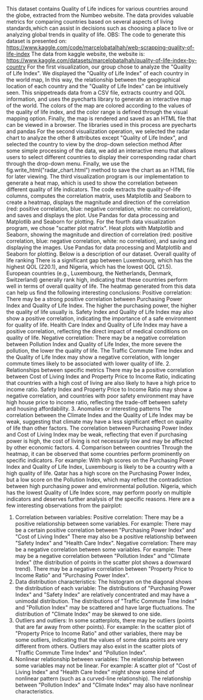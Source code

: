 This dataset contains Quality of Life indices for various countries around the globe, extracted from the Numbeo website. 
The data provides valuable metrics for comparing countries based on several aspects of living standards,which can assist in decisions such as choosing a place to live or analyzing global trends in quality of life.
OBS: The code to generate this dataset is presented on: https://www.kaggle.com/code/marcelobatalhah/web-scrapping-quality-of-life-index
The data from kaggle website, the website is: https://www.kaggle.com/datasets/marcelobatalhah/quality-of-life-index-by-country
For the first visualization, our group chose to analyze the "Quality of Life Index". We displayed the "Quality of Life Index" of each country in the world map,
In this way, the relationship between the geographical location of each country and the "Quality of Life Index" can be intuitively seen.
This snippetreads data from a CSV file, extracts country and QOL information, and uses the pyecharts library to generate an interactive map of the world.
The colors of the map are colored according to the values of the quality of life index, and the color range is defined through the visual mapping option.
Finally, the map is rendered and saved as an HTML file that can be viewed in a browser.
The libraries used in this process are pyecharts and pandas
For the second visualization operation, we selected the radar chart to analyze the other 8 attributes except "Quality of Life Index", and selected the country to view by the drop-down selection method
After some simple processing of the data, we add an interactive menu that allows users to select different countries to display their corresponding radar chart through the drop-down menu.
Finally, we use the fig.write_html("radar_chart.html") method to save the chart as an HTML file for later viewing.
The third visualization program is our implementation to generate a heat map, which is used to show the correlation between different quality of life indicators.
The code extracts the quality-of-life columns, computes the correlation matrix, uses Matplotlib and Seaborn to create a heatmap, 
displays the magnitude and direction of the correlation (red: positive correlation, blue: negative correlation, white: no correlation),
 and saves and displays the plot. Use Pandas for data processing and Matplotlib and Seaborn for plotting.
For the fourth data visualization program, we chose "scatter plot matrix".
Heat plots with Matplotlib and Seaborn, showing the magnitude and direction of correlation (red: positive correlation, blue: negative correlation, white: no correlation), and saving and displaying the images.
Use Pandas for data processing and Matplotlib and Seaborn for plotting.
Below is a description of our dataset.
Overall quality of life ranking
There is a significant gap between Luxembourg, which has the highest QOL (220.1), and Nigeria, which has the lowest QOL (21.5).
European countries (e.g., Luxembourg, the Netherlands, Denmark, Switzerland) generally rank high,
 indicating that these countries perform well in terms of overall quality of life.
The heatmap generated from this data can help us find the following interesting conclusions:
Positive correlation:
There may be a strong positive correlation between Purchasing Power Index and Quality of Life Index. The higher the purchasing power, the higher the quality of life usually is.
Safety Index and Quality of Life Index may also show a positive correlation, indicating the importance of a safe environment for quality of life.
Health Care Index and Quality of Life Index may have a positive correlation, reflecting the direct impact of medical conditions on quality of life.
Negative correlation:
There may be a negative correlation between Pollution Index and Quality of Life Index, the more severe the pollution, the lower the quality of life.
The Traffic Commute Time Index and the Quality of Life Index may show a negative correlation, with longer commute times likely to be associated with lower quality of life.
2. Relationships between specific metrics
There may be a positive correlation between Cost of Living Index and Property Price to Income Ratio, indicating that countries with a high cost of living are also likely to have a high price to income ratio.
Safety Index and Property Price to Income Ratio may show a negative correlation, and countries with poor safety environment may have high house price to income ratio, reflecting the trade-off between safety and housing affordability.
3. Anomalies or interesting patterns
The correlation between the Climate Index and the Quality of Life Index may be weak, suggesting that climate may have a less significant effect on quality of life than other factors.
The correlation between Purchasing Power Index and Cost of Living Index may be weak, reflecting that even if purchasing power is high, the cost of living is not necessarily low and may be affected by other economic factors.
4. Comparison between countries
Through the heatmap, it can be observed that some countries perform prominently on specific indicators. For example:
With high scores on the Purchasing Power Index and Quality of Life Index, Luxembourg is likely to be a country with a high quality of life.
Qatar has a high score on the Purchasing Power Index, but a low score on the Pollution Index, which may reflect the contradiction between high purchasing power and environmental pollution.
Nigeria, which has the lowest Quality of Life Index score, may perform poorly on multiple indicators and deserves further analysis of the specific reasons.
Here are a few interesting observations from the pairplot:
1. Correlation between variables:
Positive correlation: There may be a positive relationship between some variables. For example:
There may be a certain positive correlation between "Purchasing Power Index" and "Cost of Living Index" There may also be a positive relationship between "Safety Index" and "Health Care Index".
Negative correlation: There may be a negative correlation between some variables. For example:
There may be a negative correlation between "Pollution Index" and "Climate Index" (the distribution of points in the scatter plot shows a downward trend).
There may be a negative correlation between "Property Price to Income Ratio" and "Purchasing Power Index".
2. Data distribution characteristics:
The histogram on the diagonal shows the distribution of each variable:
The distributions of "Purchasing Power Index" and "Safety Index" are relatively concentrated and may have a unimodal distribution.
The distributions of "Traffic Commute Time Index" and "Pollution Index" may be scattered and have large fluctuations.
The distribution of "Climate Index" may be skewed to one side.
3. Outliers and outliers:
In some scatterplots, there may be outliers (points that are far away from other points). For example:
In the scatter plot of "Property Price to Income Ratio" and other variables, there may be some outliers, 
indicating that the values of some data points are very different from others.
Outliers may also exist in the scatter plots of "Traffic Commute Time Index" and "Pollution Index".
4. Nonlinear relationship between variables:
The relationship between some variables may not be linear. For example:
A scatter plot of "Cost of Living Index" and "Health Care Index" might show some kind of nonlinear pattern (such as a curved-line relationship).
The relationship between "Pollution Index" and "Climate Index" may also have nonlinear characteristics.


